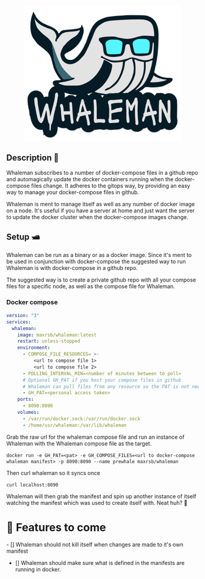 <p align="center">
  <img src="/assets/whaleman.png" width="414.05px" height="355.05px" >
</p>


## Description 🐬
Whaleman subscribes to a number of docker-compose files in a github repo and automagically update the docker containers running when the docker-compose files change. It adheres to the gitops way, by providing an easy way to manage your docker-compose files in github.

Whaleman is ment to manage itself as well as any number of docker image on a node. It's useful if you have a server at home and just want the server to update the docker cluster when the docker-compose images change.

## Setup 🛥️

Whaleman can be run as a binary or as a docker image. Since it's ment to be used in conjunction with docker-compose the suggested way to run Whaleman is with docker-compose in a github repo.

The suggested way is to create a private github repo with all your compose files for a specific node, as well as the compose file for Whaleman. 

### Docker compose
```yaml
version: "3"
services:
  whaleman:
    image: maxrsb/whaleman:latest
    restart: unless-stopped
    environment:
      - COMPOSE_FILE_RESOURCES= >-
          <url to compose file 1>
          <url to compose file 2>
      - POLLING_INTERVAL_MIN=<number of minutes between to poll>
      # Optional GH_PAT if you host your compose files in github
      # Whaleman can pull files from any resource so the PAT is not needed
      - GH_PAT=<personal access token>
    ports:
      - 8090:8090
    volumes:
      - /var/run/docker.sock:/var/run/docker.sock
      - /home/usr/whaleman:/var/lib/whaleman
```

Grab the raw url for the whaleman compose file and run an instance of Whaleman with the Whaleman compose file as the target.

```shell
docker run -e GH_PAT=<pat> -e GH_COMPOSE_FILES=<url to docker-compose whaleman manifest> -p 8090:8090 --name prewhale maxrsb/whaleman
```

Then curl whaleman so it syncs once

```shell
curl localhost:8090
```

Whaleman will then grab the manifest and spin up another instance of itself watching the manifest which was used to create itself with. Neat huh? 🐳

# 🌟 Features to come

- [] Whaleman should not kill itself when changes are made to it's own manifest
- [] Whaleman should make sure what is defined in the manifests are running in docker.
